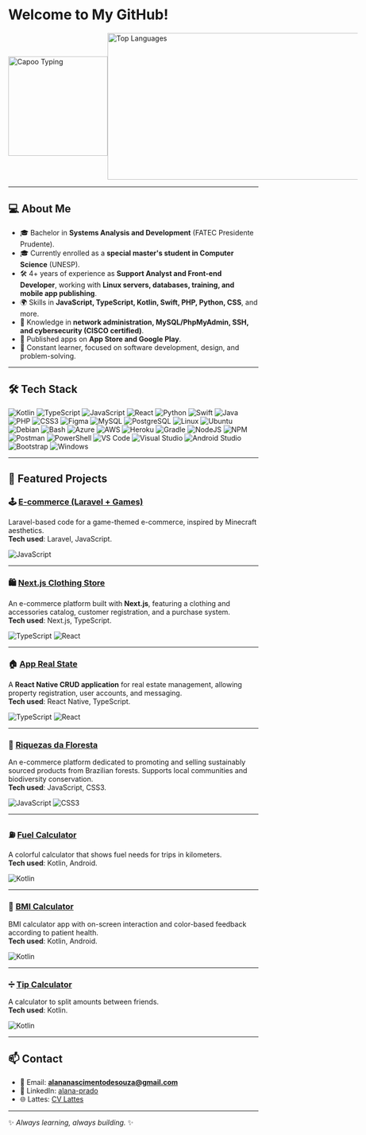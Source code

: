 # Welcome to My GitHub!　　　　　　　　　　　　　  

<div style="display: flex; align-items: center;">
  <span>
    <img src="https://media.tenor.com/WHOwHxdVSQIAAAAM/capoo-capoo-type.gif" 
         alt="Capoo Typing" width="200"/>
  </span>
  <img src="https://github-readme-stats.vercel.app/api/top-langs/?username=alanazip&layout=compact&theme=dark&title_color=34eb37" 
       alt="Top Languages" height="295px" width="600px" style="margin-left: auto;" />
</div>



---

## 💻 About Me
- 🎓 Bachelor in **Systems Analysis and Development** (FATEC Presidente Prudente).  
- 🎓 Currently enrolled as a **special master's student in Computer Science** (UNESP).  
- 🛠️ 4+ years of experience as **Support Analyst and Front-end Developer**, working with **Linux servers, databases, training, and mobile app publishing**.  
- 🌍 Skills in **JavaScript, TypeScript, Kotlin, Swift, PHP, Python, CSS**, and more.  
- 📡 Knowledge in **network administration, MySQL/PhpMyAdmin, SSH, and cybersecurity (CISCO certified)**.  
- 📱 Published apps on **App Store and Google Play**.  
- 🌱 Constant learner, focused on software development, design, and problem-solving.  

---

## 🛠️ Tech Stack

![Kotlin](https://skillicons.dev/icons?i=kotlin)
![TypeScript](https://skillicons.dev/icons?i=ts)
![JavaScript](https://skillicons.dev/icons?i=js)
![React](https://skillicons.dev/icons?i=react)
![Python](https://skillicons.dev/icons?i=python)
![Swift](https://skillicons.dev/icons?i=swift)
![Java](https://skillicons.dev/icons?i=java)
![PHP](https://skillicons.dev/icons?i=php)
![CSS3](https://skillicons.dev/icons?i=css)
![Figma](https://skillicons.dev/icons?i=figma)
![MySQL](https://skillicons.dev/icons?i=mysql)
![PostgreSQL](https://skillicons.dev/icons?i=postgres)
![Linux](https://skillicons.dev/icons?i=linux)
![Ubuntu](https://skillicons.dev/icons?i=ubuntu)
![Debian](https://skillicons.dev/icons?i=debian)
![Bash](https://skillicons.dev/icons?i=bash)
![Azure](https://skillicons.dev/icons?i=azure)
![AWS](https://skillicons.dev/icons?i=aws)
![Heroku](https://skillicons.dev/icons?i=heroku)
![Gradle](https://skillicons.dev/icons?i=gradle)
![NodeJS](https://skillicons.dev/icons?i=nodejs)
![NPM](https://skillicons.dev/icons?i=npm)
![Postman](https://skillicons.dev/icons?i=postman)
![PowerShell](https://skillicons.dev/icons?i=powershell)
![VS Code](https://skillicons.dev/icons?i=vscode)
![Visual Studio](https://skillicons.dev/icons?i=visualstudio)
![Android Studio](https://skillicons.dev/icons?i=androidstudio)
![Bootstrap](https://skillicons.dev/icons?i=bootstrap)
![Windows](https://skillicons.dev/icons?i=windows)

---

## 🚀 Featured Projects

### 🕹️ [E-commerce (Laravel + Games)](https://github.com/alanazip/ecommerce)
Laravel-based code for a game-themed e-commerce, inspired by Minecraft aesthetics.  
**Tech used**: Laravel, JavaScript.  

![JavaScript](https://skillicons.dev/icons?i=js)

---

### 🛍️ [Next.js Clothing Store](https://github.com/alanazip/nextjs-firstproj)
An e-commerce platform built with **Next.js**, featuring a clothing and accessories catalog, customer registration, and a purchase system.  
**Tech used**: Next.js, TypeScript.  

![TypeScript](https://skillicons.dev/icons?i=ts)
![React](https://skillicons.dev/icons?i=react)

---

### 🏠 [App Real State](https://github.com/alanazip/apprealstate)
A **React Native CRUD application** for real estate management, allowing property registration, user accounts, and messaging.  
**Tech used**: React Native, TypeScript.  

![TypeScript](https://skillicons.dev/icons?i=ts)
![React](https://skillicons.dev/icons?i=react)

---

### 🌱 [Riquezas da Floresta](https://github.com/alanazip/riquezasdafloresta)
An e-commerce platform dedicated to promoting and selling sustainably sourced products from Brazilian forests. Supports local communities and biodiversity conservation.  
**Tech used**: JavaScript, CSS3.  

![JavaScript](https://skillicons.dev/icons?i=js)
![CSS3](https://skillicons.dev/icons?i=css)

---

### ⛽ [Fuel Calculator](https://github.com/alanazip/fuel_calculator)
A colorful calculator that shows fuel needs for trips in kilometers.  
**Tech used**: Kotlin, Android.  

![Kotlin](https://skillicons.dev/icons?i=kotlin)

---

### 📱 [BMI Calculator](https://github.com/alanazip/CalculadoraIMC)
BMI calculator app with on-screen interaction and color-based feedback according to patient health.  
**Tech used**: Kotlin, Android.  

![Kotlin](https://skillicons.dev/icons?i=kotlin)

---

### ➗ [Tip Calculator](https://github.com/alanazip/tip_calculator)
A calculator to split amounts between friends.  
**Tech used**: Kotlin.  

![Kotlin](https://skillicons.dev/icons?i=kotlin)

---

## 📫 Contact
- 📧 Email: **alananascimentodesouza@gmail.com**  
- 🔗 LinkedIn: [alana-prado](https://linkedin.com/in/alana-prado-a04a73388/)  
- 🌐 Lattes: [CV Lattes](http://lattes.cnpq.br/5812559967905252)  

---
✨ *Always learning, always building.* ✨
